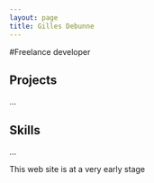 ```yaml
---
layout: page
title: Gilles Debunne
---
```


#Freelance developer

## Projects

...

## Skills

...

<p class="message">
  This web site is at a very early stage
</p>

